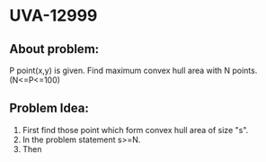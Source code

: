 # UVA-12999

## About problem:  
P point(x,y) is given. Find maximum convex hull area with N points. (N<=P<=100)
  

## Problem Idea:  

 1. First find those point which form convex hull area of size "s".
 2. In the problem statement s>=N.
 3. Then  
<!--stackedit_data:
eyJoaXN0b3J5IjpbLTE2NTk1MzAyODZdfQ==
-->